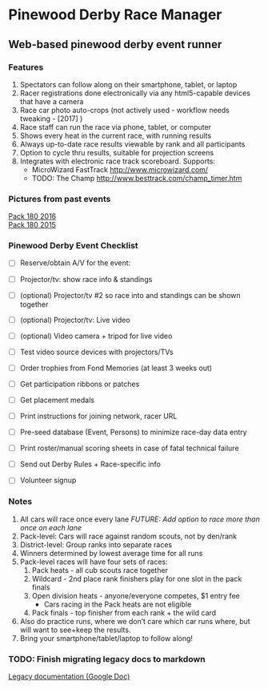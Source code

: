 # Pinewood Derby Race Manager
## Web-based pinewood derby event runner


### Features
1. Spectators can follow along on their smartphone, tablet, or laptop
1. Racer registrations done electronically via any html5-capable devices that have a camera
1. Race car photo auto-crops (not actively used - workflow needs tweaking - [2017] )
1. Race staff can run the race via phone, tablet, or computer
1. Shows every heat in the current race, with running results
1. Always up-to-date race results viewable by rank and all participants
1. Option to cycle thru results, suitable for projection screens
1. Integrates with electronic race track scoreboard.  Supports:
    * MicroWizard FastTrack http://www.microwizard.com/
    * TODO: The Champ http://www.besttrack.com/champ_timer.htm

### Pictures from past events
[Pack 180 2016](https://www.flickr.com/photos/joneser005/albums/72157663329671880) <br>
[Pack 180 2015](https://www.flickr.com/photos/joneser005/albums/72157649958604497)


### Pinewood Derby Event Checklist
- [ ] Reserve/obtain A/V for the event:
- [ ] Projector/tv: show race info & standings
- [ ] (optional) Projector/tv #2 so race into and standings can be shown together
- [ ] (optional) Projector/tv: Live video
- [ ] (optional) Video camera + tripod for live video
- [ ] Test video source devices with projectors/TVs
- [ ] Order trophies from Fond Memories (at least 3 weeks out)
- [ ] Get participation ribbons or patches
- [ ] Get placement medals
- [ ] Print instructions for joining network, racer URL
- [ ] Pre-seed database (Event, Persons) to minimize race-day data entry
- [ ] Print roster/manual scoring sheets in case of fatal technical failure
- [ ] Send out Derby Rules + Race-specific info
- [ ] Volunteer signup


### Notes
1. All cars will race once every lane
    *FUTURE: Add option to race more than once on each lane*
1. Pack-level: Cars will race against random scouts, not by den/rank
1. District-level: Group ranks into separate races
1. Winners determined by lowest average time for all runs
1. Pack-level races will have four sets of races:
    1. Pack heats - all cub scouts race together
    1. Wildcard - 2nd place rank finishers play for one slot in the pack finals
    1. Open division heats - anyone/everyone competes, $1 entry fee
        * Cars racing in the Pack heats are not eligible
    1. Pack finals - top finisher from each rank + the wild card
1. Also do practice runs, where we don’t care which car runs where, but will want to see+keep the results.
1. Bring your smartphone/tablet/laptop to follow along!


### TODO: Finish migrating legacy docs to markdown
[Legacy documentation (Google Doc)](https://docs.google.com/document/d/1Ew5Sae5Ddh8D89lGPiHjHINBW-U9qNwmGKFyW2DjvC4/edit?usp=sharing)



